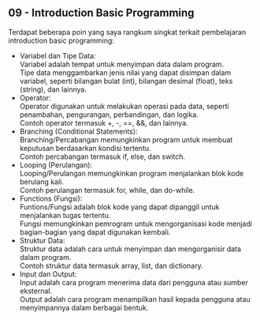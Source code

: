 ## 09 - Introduction Basic Programming

Terdapat beberapa poin yang saya rangkum singkat terkait pembelajaran introduction basic programming: <br>
- Variabel dan Tipe Data: <br>
    Variabel adalah tempat untuk menyimpan data dalam program. <br>
    Tipe data menggambarkan jenis nilai yang dapat disimpan dalam variabel, seperti bilangan bulat (int), bilangan desimal (float), teks (string), dan lainnya. <br>
- Operator: <br>
    Operator digunakan untuk melakukan operasi pada data, seperti penambahan, pengurangan, perbandingan, dan logika. <br>
    Contoh operator termasuk +, -, ==, &&, dan lainnya. <br>
- Branching (Conditional Statements): <br>
    Branching/Percabangan memungkinkan program untuk membuat keputusan berdasarkan kondisi tertentu. <br>
    Contoh percabangan termasuk if, else, dan switch. <br>
- Looping (Perulangan): <br>
    Looping/Perulangan memungkinkan program menjalankan blok kode berulang kali. <br>
    Contoh perulangan termasuk for, while, dan do-while. <br>
- Functions (Fungsi): <br>
    Funtions/Fungsi adalah blok kode yang dapat dipanggil untuk menjalankan tugas tertentu. <br>
    Fungsi memungkinkan pemrogram untuk mengorganisasi kode menjadi bagian-bagian yang dapat digunakan kembali.
- Struktur Data: <br>
    Struktur data adalah cara untuk menyimpan dan mengorganisir data dalam program. <br>
    Contoh struktur data termasuk array, list, dan dictionary.
- Input dan Output: <br>
    Input adalah cara program menerima data dari pengguna atau sumber eksternal. <br>
    Output adalah cara program menampilkan hasil kepada pengguna atau menyimpannya dalam berbagai bentuk.